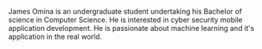 James Omina is an undergraduate student undertaking his Bachelor of science in Computer Science. He is interested in cyber security mobile application development. He is passionate about machine learning and it's application in the real world.
